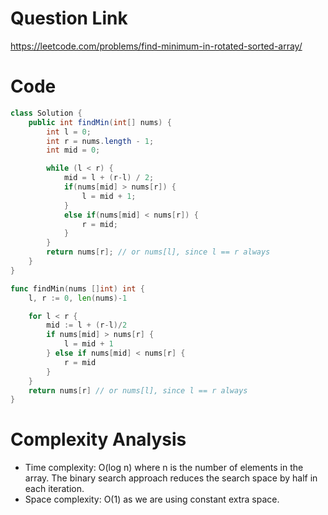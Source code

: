 # Question Link
https://leetcode.com/problems/find-minimum-in-rotated-sorted-array/

# Code
```java
class Solution {
    public int findMin(int[] nums) {
        int l = 0;
        int r = nums.length - 1;
        int mid = 0;

        while (l < r) {
            mid = l + (r-l) / 2;
            if(nums[mid] > nums[r]) {
                l = mid + 1;
            }
            else if(nums[mid] < nums[r]) {
                r = mid;
            }
        }
        return nums[r]; // or nums[l], since l == r always
    }
}
```

```go
func findMin(nums []int) int {
    l, r := 0, len(nums)-1

    for l < r {
        mid := l + (r-l)/2
        if nums[mid] > nums[r] {
            l = mid + 1
        } else if nums[mid] < nums[r] {
            r = mid
        }
    }
    return nums[r] // or nums[l], since l == r always
}
```

# Complexity Analysis
- Time complexity: O(log n) where n is the number of elements in the array. The binary search approach reduces the search space by half in each iteration.
- Space complexity: O(1) as we are using constant extra space.